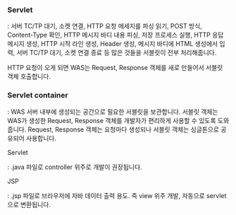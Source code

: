 ### Servlet

: 서버 TC/TP 대기, 소켓 연결, HTTP 요청 메세지를 파싱 읽기, POST 방식, Content-Type 확인, HTTP 메시지 바디 내용 피싱, 저장 프로세스 실행, HTTP 응답 메시지 생성, HTTP 시작 라인 생성, Header 생성, 메시지 바디에 HTML 생성에서 입력, 서버 TC/TP 대기, 소켓 연결 종료 등 많은 것들을 서블릿이 전부 처리해줍니다. 

HTTP 요청이 오게 되면 WAS는 Request, Response 객체를 새로 만들어서 서블릿 객체 호출합니다.

### Servlet container

: WAS 서버 내부에 생성되는 공간으로 필요한 서블릿을 보관합니다. 서블릿 객체는 WAS가 생성한 Request, Response 객체를 개발자가 편리하게 사용할 수 있도록 도와줍니다. Request, Response 객체는 요청마다 생성되나 서블릿 객체는 싱글톤으로 공유되어 사용합니다.

Servlet

: .java 파일로 controller 위주로 개발이 권장됩니다. 


JSP

: .jsp 파일로 브라우저에 자바 데이터 출력 용도. 즉 view 위주 개발, 자동으로 servlet으로 변환됩니다. 
